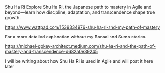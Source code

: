 Shu Ha Ri
Explore Shu Ha Ri, the Japanese path to mastery in Agile and beyond—learn how discipline, adaptation, and transcendence shape true growth.

https://www.wattpad.com/1539334976-shu-ha-ri-and-my-path-of-mastery

For a more detailed explanation without my Bonsai and Sumo stories.

https://michael-gokey-architect.medium.com/shu-ha-ri-and-the-path-of-mastery-and-transcendence-d682a0e39245

I will be writing about how Shu Ha Ri is used in Agile and will post it here later

